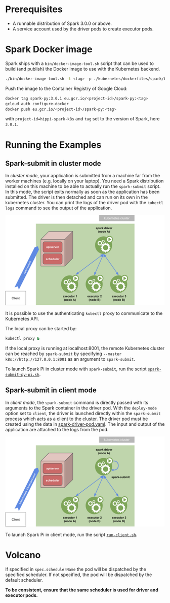 # Prerequisites

- A runnable distribution of Spark 3.0.0 or above.
- A service account used by the driver pods to create executor pods.

# Spark Docker image

Spark ships with a `bin/docker-image-tool.sh` script that can be used to build (and publish) the Docker image to use 
with the Kubernetes backend.

```bash
./bin/docker-image-tool.sh -t <tag> -p ./kubernetes/dockerfiles/spark/bindings/python/Dockerfile build
```

Push the image to the Container Registry of Google Cloud:

```bash
docker tag spark-py:3.0.1 eu.gcr.io/<project-id>/spark-py:<tag>
gcloud auth configure-docker
docker push eu.gcr.io/<project-id>/spark-py:<tag>
```

with `project-id=hippi-spark-k8s` and `tag` set to the version of Spark, here `3.0.1`.

# Running the Examples

## Spark-submit in cluster mode

In _cluster mode_, your application is submitted from a machine far from the worker machines (e.g. locally on your 
laptop). You need a Spark distribution installed on this machine to be able to actually run the `spark-submit` script. 
In this mode, the script exits normally as soon as the application has been submitted. The driver is then detached and 
can run on its own in the kubernetes cluster. You can print the logs of the driver pod with the `kubectl logs` command 
to see the output of the application.

![k8s cluster mode](./images/k8s-cluster-mode.png)

It is possible to use the authenticating `kubectl` proxy to communicate to the Kubernetes API.

The local proxy can be started by:

```bash
kubectl proxy &
```
If the local proxy is running at localhost:8001, the remote Kubernetes cluster can be reached by `spark-submit` by 
specifying `--master k8s://http://127.0.0.1:8001` as an argument to `spark-submit`.

To launch Spark Pi in cluster mode with `spark-submit`, run the script [`spark-submit-py-pi.sh`](./spark-submit-py-pi.sh).

## Spark-submit in client mode

In _client mode_, the `spark-submit` command is directly passed with its arguments to the Spark container in the driver 
pod. With the `deploy-mode` option set to `client`, the driver is launched directly within the `spark-submit` process 
which acts as a client to the cluster. The driver pod must be created using the data in [spark-driver-pod.yaml](./k8s/spark-driver-pod.yaml). The input and output of the application are attached to the logs from the pod.

![k8s client mode](./images/k8s-client-mode.png)

To launch Spark Pi in client mode, run the script [`run-client.sh`](./run-client.sh).

# Volcano

If specified in `spec.schedulerName` the pod will be dispatched by the specified scheduler. If not specified, the pod 
will be dispatched by the default scheduler.

**To be consistent, ensure that the same scheduler is used for driver and executor pods.**


